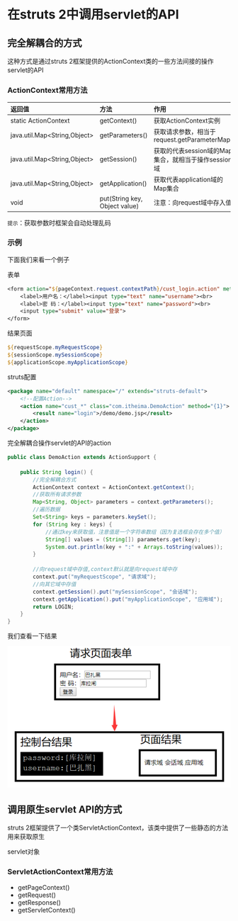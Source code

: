 # 在struts 2中调用servlet的API

## 完全解耦合的方式

这种方式是通过struts 2框架提供的ActionContext类的一些方法间接的操作servlet的API

### ActionContext常用方法

| 返回值                       | 方法                          | 作用                                                |
| :--------------------------- | :---------------------------- | :-------------------------------------------------- |
| static ActionContext         | getContext()                  | 获取ActionContext实例                               |
| java.util.Map<String,Object> | getParameters()               | 获取请求参数，相当于request.getParameterMap()       |
| java.util.Map<String,Object> | getSession()                  | 获取的代表session域的Map集合，就相当于操作session域 |
| java.util.Map<String,Object> | getApplication()              | 获取代表application域的Map集合                      |
| void                         | put(String key, Object value) | 注意：向request域中存入值                           |

`提示`：获取参数时框架会自动处理乱码

### 示例

下面我们来看一个例子

表单

```jsp
<form action="${pageContext.request.contextPath}/cust_login.action" method="post">
    <label>用户名：</label><input type="text" name="username"><br>
    <label>密 码：</label><input type="text" name="password"><br>
    <input type="submit" value="登录">
</form>
```

结果页面

```jsp
${requestScope.myRequestScope}
${sessionScope.mySessionScope}
${applicationScope.myApplicationScope}
```

struts配置

```xml
<package name="default" namespace="/" extends="struts-default">
    <!--配置Action-->
    <action name="cust_*" class="com.itheima.DemoAction" method="{1}">
        <result name="login">/demo/demo.jsp</result>
    </action>
</package>
```

完全解耦合操作servlet的API的action

```java
public class DemoAction extends ActionSupport {

    public String login() {
        //完全解耦合方式
        ActionContext context = ActionContext.getContext();
        //获取所有请求参数
        Map<String, Object> parameters = context.getParameters();
        //遍历数据
        Set<String> keys = parameters.keySet();
        for (String key : keys) {
            //通过key来获取值，注意值是一个字符串数组（因为复选框会存在多个值）
            String[] values = (String[]) parameters.get(key);
            System.out.println(key + ":" + Arrays.toString(values));
        }

        //向request域中存值,context默认就是向request域中存
        context.put("myRequestScope", "请求域");
        //向其它域中存值
        context.getSession().put("mySessionScope", "会话域");
        context.getApplication().put("myApplicationScope", "应用域");
        return LOGIN;
    }
}
```

我们查看一下结果

![image-20200618164424717](image/调用ServletAPI/image-20200618164424717.png)

## 调用原生servlet API的方式

struts 2框架提供了一个类ServletActionContext，该类中提供了一些静态的方法用来获取原生

servlet对象

### ServletActionContext常用方法

* getPageContext()
* getRequest()
* getResponse()
* getServletContext()

